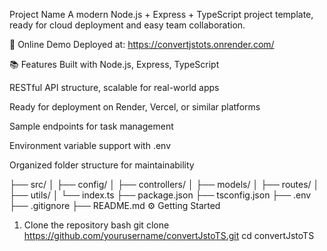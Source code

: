 Project Name
A modern Node.js + Express + TypeScript project template, ready for cloud deployment and easy team collaboration.

🚀 Online Demo
Deployed at:
https://convertjstots.onrender.com/

📚 Features
Built with Node.js, Express, TypeScript

RESTful API structure, scalable for real-world apps

Ready for deployment on Render, Vercel, or similar platforms

Sample endpoints for task management

Environment variable support with .env

Organized folder structure for maintainability

├── src/
│   ├── config/
│   ├── controllers/
│   ├── models/
│   ├── routes/
│   ├── utils/
│   └── index.ts
├── package.json
├── tsconfig.json
├── .env
├── .gitignore
├── README.md
⚙️ Getting Started
1. Clone the repository
bash
git clone https://github.com/yourusername/convertJstoTS.git
cd convertJstoTS